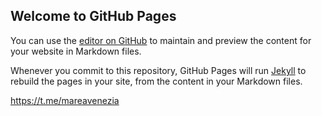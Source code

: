 ## Welcome to GitHub Pages

You can use the [editor on GitHub](https://github.com/samarcandaproject/MareaBot/edit/gh-pages/index.md) to maintain and preview the content for your website in Markdown files.

Whenever you commit to this repository, GitHub Pages will run [Jekyll](https://jekyllrb.com/) to rebuild the pages in your site, from the content in your Markdown files.

https://t.me/mareavenezia
